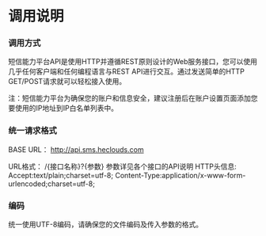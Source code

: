 # 调用说明

### 调用方式

短信能力平台API是使用HTTP并遵循REST原则设计的Web服务接口，您可以使用几乎任何客户端和任何编程语言与REST API进行交互。通过发送简单的HTTP GET/POST请求就可以轻松接入使用。

注：短信能力平台为确保您的账户和信息安全，建议注册后在账户设置页面添加您要使用的IP地址到IP白名单列表中。

### 统一请求格式

BASE URL：
http://api.sms.heclouds.com

URL格式：
/{接口名称}?{参数}
参数详见各个接口的API说明
HTTP头信息:
Accept:text/plain;charset=utf-8;
Content-Type:application/x-www-form-urlencoded;charset=utf-8;

### 编码

统一使用UTF-8编码，请确保您的文件编码及传入参数的格式。

